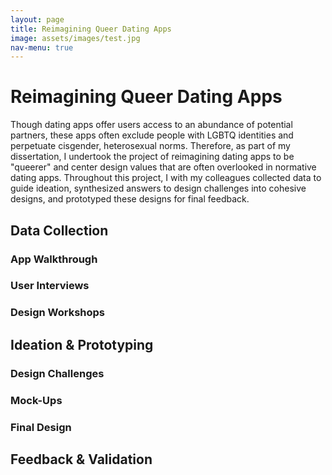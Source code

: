 ```yaml
---
layout: page
title: Reimagining Queer Dating Apps
image: assets/images/test.jpg
nav-menu: true
---
```


# Reimagining Queer Dating Apps

Though dating apps offer users access to an abundance of potential partners, these apps often exclude people with LGBTQ identities and perpetuate cisgender, heterosexual norms. Therefore, as part of my dissertation, I undertook the project of reimagining dating apps to be "queerer" and center design values that are often overlooked in normative dating apps. Throughout this project, I with my colleagues collected data to guide ideation, synthesized answers to design challenges into cohesive designs, and prototyped these designs for final feedback.


## Data Collection

### App Walkthrough

### User Interviews

### Design Workshops

## Ideation & Prototyping

### Design Challenges

### Mock-Ups

### Final Design

## Feedback & Validation



